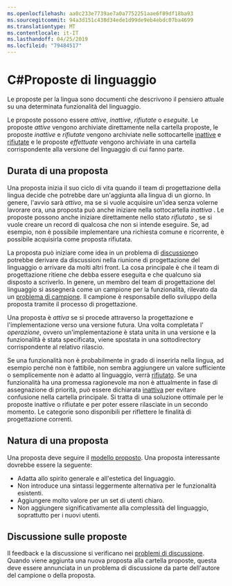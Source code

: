 ```yaml
---
ms.openlocfilehash: aa0c233e7739ae7a0a7752251aae6f89df18ba93
ms.sourcegitcommit: 94a3d151c438d34ede1d99de9eb4ebdc07ba4699
ms.translationtype: MT
ms.contentlocale: it-IT
ms.lasthandoff: 04/25/2019
ms.locfileid: "79484517"
---
```

# <a name="c-language-proposals"></a>C#Proposte di linguaggio

Le proposte per la lingua sono documenti che descrivono il pensiero attuale su una determinata funzionalità del linguaggio.

Le proposte possono essere *attive*, *inattive*, *rifiutate* o *eseguite*. Le proposte *attive* vengono archiviate direttamente nella cartella proposte, le proposte *inattive* e *rifiutate* vengono archiviate nelle sottocartelle [inattive](proposals/inactive) e [rifiutate](proposals/rejected) e le proposte *effettuate* vengono archiviate in una cartella corrispondente alla versione del linguaggio di cui fanno parte.

## <a name="lifetime-of-a-proposal"></a>Durata di una proposta

Una proposta inizia il suo ciclo di vita quando il team di progettazione della lingua decide che potrebbe dare un'aggiunta alla lingua di un giorno. In genere, l'avvio sarà *attivo*, ma se si vuole acquisire un'idea senza volerne lavorare ora, una proposta può anche iniziare nella sottocartella *inattiva* . Le proposte possono anche iniziare direttamente nello stato *rifiutato* , se si vuole creare un record di qualcosa che non si intende eseguire. Se, ad esempio, non è possibile implementare una richiesta comune e ricorrente, è possibile acquisirla come proposta rifiutata.

La proposta può iniziare come idea in un problema di [discussione](https://github.com/dotnet/csharplang/labels/Discussion)o potrebbe derivare da discussioni nella riunione di progettazione del linguaggio o arrivare da molti altri front. La cosa principale è che il team di progettazione ritiene che debba essere eseguita e che qualcuno sia disposto a scriverlo. In genere, un membro del team di progettazione del linguaggio si assegnerà come un campione per la funzionalità, rilevato da un [problema di campione](https://github.com/dotnet/csharplang/labels/Proposal%20champion). Il campione è responsabile dello sviluppo della proposta tramite il processo di progettazione.

Una proposta è *attiva* se si procede attraverso la progettazione e l'implementazione verso una versione futura. Una volta completata l' *operazione*, ovvero un'implementazione è stata unita in una versione e la funzionalità è stata specificata, viene spostata in una sottodirectory corrispondente al relativo rilascio.

Se una funzionalità non è probabilmente in grado di inserirla nella lingua, ad esempio perché non è fattibile, non sembra aggiungere un valore sufficiente o semplicemente non è adatto al linguaggio, verrà [rifiutato](proposals/rejected). Se una funzionalità ha una promessa ragionevole ma non è attualmente in fase di assegnazione di priorità, può essere dichiarata [inattiva](proposals/inactive) per evitare confusione nella cartella principale. Si tratta di una soluzione ottimale per le proposte inattive o rifiutate e per poter essere rilasciate in un secondo momento. Le categorie sono disponibili per riflettere le finalità di progettazione correnti.

## <a name="nature-of-a-proposal"></a>Natura di una proposta

Una proposta deve seguire il [modello proposto](proposal-template.md). Una proposta interessante dovrebbe essere la seguente:

- Adatta allo spirito generale e all'estetica del linguaggio.
- Non introduce una sintassi leggermente alternativa per le funzionalità esistenti.
- Aggiungere molto valore per un set di utenti chiaro.
- Non aggiungere significativamente alla complessità del linguaggio, soprattutto per i nuovi utenti.  

## <a name="discussion-of-proposals"></a>Discussione sulle proposte

Il feedback e la discussione si verificano nei [problemi di discussione](https://github.com/dotnet/csharplang/labels/Discussion). Quando viene aggiunta una nuova proposta alla cartella proposte, questa deve essere annunciata in un problema di discussione da parte dell'autore del campione o della proposta. 

 
